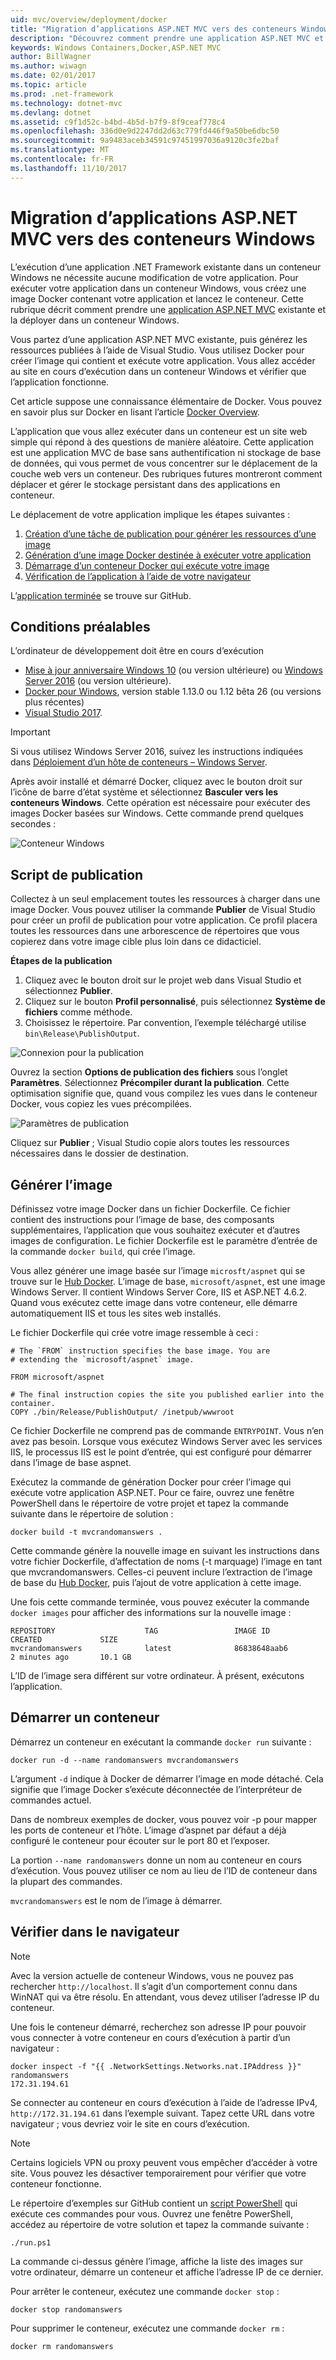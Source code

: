 ```yaml
---
uid: mvc/overview/deployment/docker
title: "Migration d’applications ASP.NET MVC vers des conteneurs Windows"
description: "Découvrez comment prendre une application ASP.NET MVC et l’exécuter dans un conteneur Docker Windows"
keywords: Windows Containers,Docker,ASP.NET MVC
author: BillWagner
ms.author: wiwagn
ms.date: 02/01/2017
ms.topic: article
ms.prod: .net-framework
ms.technology: dotnet-mvc
ms.devlang: dotnet
ms.assetid: c9f1d52c-b4bd-4b5d-b7f9-8f9ceaf778c4
ms.openlocfilehash: 336d0e9d2247dd2d63c779fd446f9a50be6dbc50
ms.sourcegitcommit: 9a9483aceb34591c97451997036a9120c3fe2baf
ms.translationtype: MT
ms.contentlocale: fr-FR
ms.lasthandoff: 11/10/2017
---
```

# <a name="migrating-aspnet-mvc-applications-to-windows-containers"></a>Migration d’applications ASP.NET MVC vers des conteneurs Windows

L’exécution d’une application .NET Framework existante dans un conteneur Windows ne nécessite aucune modification de votre application. Pour exécuter votre application dans un conteneur Windows, vous créez une image Docker contenant votre application et lancez le conteneur. Cette rubrique décrit comment prendre une [application ASP.NET MVC](http://www.asp.net/mvc) existante et la déployer dans un conteneur Windows.

Vous partez d’une application ASP.NET MVC existante, puis générez les ressources publiées à l’aide de Visual Studio. Vous utilisez Docker pour créer l’image qui contient et exécute votre application. Vous allez accéder au site en cours d’exécution dans un conteneur Windows et vérifier que l’application fonctionne.

Cet article suppose une connaissance élémentaire de Docker. Vous pouvez en savoir plus sur Docker en lisant l’article [Docker Overview](https://docs.docker.com/engine/understanding-docker/).

L’application que vous allez exécuter dans un conteneur est un site web simple qui répond à des questions de manière aléatoire. Cette application est une application MVC de base sans authentification ni stockage de base de données, qui vous permet de vous concentrer sur le déplacement de la couche web vers un conteneur. Des rubriques futures montreront comment déplacer et gérer le stockage persistant dans des applications en conteneur.

Le déplacement de votre application implique les étapes suivantes :

1. [Création d’une tâche de publication pour générer les ressources d’une image](#publish-script)
1. [Génération d’une image Docker destinée à exécuter votre application](#build-the-image)
1. [Démarrage d’un conteneur Docker qui exécute votre image](#start-a-container)
1. [Vérification de l’application à l’aide de votre navigateur](#verify-in-the-browser)

L’[application terminée](https://github.com/dotnet/docs/tree/master/samples/framework/docker/MVCRandomAnswerGenerator) se trouve sur GitHub.

## <a name="prerequisites"></a>Conditions préalables

L’ordinateur de développement doit être en cours d’exécution

- [Mise à jour anniversaire Windows 10](https://www.microsoft.com/en-us/software-download/windows10/) (ou version ultérieure) ou [Windows Server 2016](https://www.microsoft.com/en-us/cloud-platform/windows-server) (ou version ultérieure).
- [Docker pour Windows](https://docs.docker.com/docker-for-windows/), version stable 1.13.0 ou 1.12 bêta 26 (ou versions plus récentes)
- [Visual Studio 2017](https://www.visualstudio.com/en-us/visual-studio-homepage-vs.aspx).

> [!IMPORTANT]
> Si vous utilisez Windows Server 2016, suivez les instructions indiquées dans [Déploiement d’un hôte de conteneurs – Windows Server](https://msdn.microsoft.com/virtualization/windowscontainers/deployment/deployment).

Après avoir installé et démarré Docker, cliquez avec le bouton droit sur l’icône de barre d’état système et sélectionnez **Basculer vers les conteneurs Windows**. Cette opération est nécessaire pour exécuter des images Docker basées sur Windows. Cette commande prend quelques secondes :

![Conteneur Windows][windows-container]

## <a name="publish-script"></a>Script de publication

Collectez à un seul emplacement toutes les ressources à charger dans une image Docker. Vous pouvez utiliser la commande **Publier** de Visual Studio pour créer un profil de publication pour votre application. Ce profil placera toutes les ressources dans une arborescence de répertoires que vous copierez dans votre image cible plus loin dans ce didacticiel.

**Étapes de la publication**

1. Cliquez avec le bouton droit sur le projet web dans Visual Studio et sélectionnez **Publier**.
1. Cliquez sur le bouton **Profil personnalisé**, puis sélectionnez **Système de fichiers** comme méthode.
1. Choisissez le répertoire. Par convention, l’exemple téléchargé utilise `bin\Release\PublishOutput`.

![Connexion pour la publication][publish-connection]

Ouvrez la section **Options de publication des fichiers** sous l’onglet **Paramètres**. Sélectionnez **Précompiler durant la publication**. Cette optimisation signifie que, quand vous compilez les vues dans le conteneur Docker, vous copiez les vues précompilées.

![Paramètres de publication][publish-settings]

Cliquez sur **Publier** ; Visual Studio copie alors toutes les ressources nécessaires dans le dossier de destination.

## <a name="build-the-image"></a>Générer l’image

Définissez votre image Docker dans un fichier Dockerfile. Ce fichier contient des instructions pour l’image de base, des composants supplémentaires, l’application que vous souhaitez exécuter et d’autres images de configuration.  Le fichier Dockerfile est le paramètre d’entrée de la commande `docker build`, qui crée l’image.

Vous allez générer une image basée sur l’image `microsft/aspnet` qui se trouve sur le [Hub Docker](https://hub.docker.com/r/microsoft/aspnet/).
L’image de base, `microsoft/aspnet`, est une image Windows Server. Il contient Windows Server Core, IIS et ASP.NET 4.6.2. Quand vous exécutez cette image dans votre conteneur, elle démarre automatiquement IIS et tous les sites web installés.

Le fichier Dockerfile qui crée votre image ressemble à ceci :

```console
# The `FROM` instruction specifies the base image. You are
# extending the `microsoft/aspnet` image.

FROM microsoft/aspnet

# The final instruction copies the site you published earlier into the container.
COPY ./bin/Release/PublishOutput/ /inetpub/wwwroot
```

Ce fichier Dockerfile ne comprend pas de commande `ENTRYPOINT`. Vous n’en avez pas besoin. Lorsque vous exécutez Windows Server avec les services IIS, le processus IIS est le point d’entrée, qui est configuré pour démarrer dans l’image de base aspnet.

Exécutez la commande de génération Docker pour créer l’image qui exécute votre application ASP.NET. Pour ce faire, ouvrez une fenêtre PowerShell dans le répertoire de votre projet et tapez la commande suivante dans le répertoire de solution :

```console
docker build -t mvcrandomanswers .
```

Cette commande génère la nouvelle image en suivant les instructions dans votre fichier Dockerfile, d’affectation de noms (-t marquage) l’image en tant que mvcrandomanswers. Celles-ci peuvent inclure l’extraction de l’image de base du [Hub Docker](http://hub.docker.com), puis l’ajout de votre application à cette image.

Une fois cette commande terminée, vous pouvez exécuter la commande `docker images` pour afficher des informations sur la nouvelle image :

```console
REPOSITORY                    TAG                 IMAGE ID            CREATED             SIZE
mvcrandomanswers              latest              86838648aab6        2 minutes ago       10.1 GB
```

L’ID de l’image sera différent sur votre ordinateur. À présent, exécutons l’application.

## <a name="start-a-container"></a>Démarrer un conteneur

Démarrez un conteneur en exécutant la commande `docker run` suivante :

```console
docker run -d --name randomanswers mvcrandomanswers
```

L’argument `-d` indique à Docker de démarrer l’image en mode détaché. Cela signifie que l’image Docker s’exécute déconnectée de l’interpréteur de commandes actuel.

Dans de nombreux exemples de docker, vous pouvez voir -p pour mapper les ports de conteneur et l’hôte. L’image d’aspnet par défaut a déjà configuré le conteneur pour écouter sur le port 80 et l’exposer. 

La portion `--name randomanswers` donne un nom au conteneur en cours d’exécution. Vous pouvez utiliser ce nom au lieu de l’ID de conteneur dans la plupart des commandes.

`mvcrandomanswers` est le nom de l’image à démarrer.

## <a name="verify-in-the-browser"></a>Vérifier dans le navigateur

> [!NOTE]
> Avec la version actuelle de conteneur Windows, vous ne pouvez pas rechercher `http://localhost`.
> Il s’agit d’un comportement connu dans WinNAT qui va être résolu. En attendant, vous devez utiliser l’adresse IP du conteneur.

Une fois le conteneur démarré, recherchez son adresse IP pour pouvoir vous connecter à votre conteneur en cours d’exécution à partir d’un navigateur :

```console
docker inspect -f "{{ .NetworkSettings.Networks.nat.IPAddress }}" randomanswers
172.31.194.61
```

Se connecter au conteneur en cours d’exécution à l’aide de l’adresse IPv4, `http://172.31.194.61` dans l’exemple suivant. Tapez cette URL dans votre navigateur ; vous devriez voir le site en cours d’exécution.

> [!NOTE]
> Certains logiciels VPN ou proxy peuvent vous empêcher d’accéder à votre site.
> Vous pouvez les désactiver temporairement pour vérifier que votre conteneur fonctionne.

Le répertoire d’exemples sur GitHub contient un [script PowerShell](https://github.com/dotnet/docs/tree/master/samples/framework/docker/MVCRandomAnswerGenerator/run.ps1) qui exécute ces commandes pour vous. Ouvrez une fenêtre PowerShell, accédez au répertoire de votre solution et tapez la commande suivante :

```console
./run.ps1
```

La commande ci-dessus génère l’image, affiche la liste des images sur votre ordinateur, démarre un conteneur et affiche l’adresse IP de ce dernier.

Pour arrêter le conteneur, exécutez une commande `docker
stop` :

```console
docker stop randomanswers
```

Pour supprimer le conteneur, exécutez une commande `docker rm` :

```console
docker rm randomanswers
```

[windows-container]: media/aspnetmvc/SwitchContainer.png "Basculer vers le conteneur Windows"
[publish-connection]: media/aspnetmvc/PublishConnection.png "Publier dans le système de &fichiers"
[publish-settings]: media/aspnetmvc/PublishSettings.png "Paramètres de publication"
